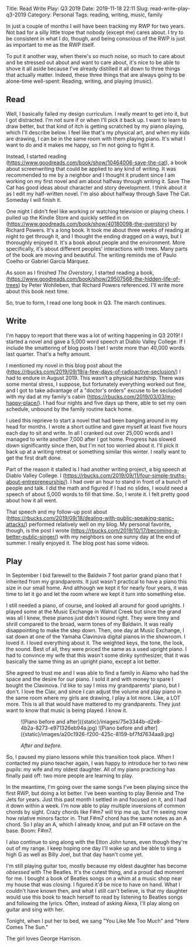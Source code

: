 Title: Read Write Play: Q3 2019
Date: 2019-11-18 22:11
Slug: read-write-play-q3-2019
Category: Personal
Tags: reading, writing, music, family

In just a couple of months I will have been tracking my RWP for two years. Not bad for a silly little trope that nobody (except me) cares about. I try to be consistent in what I do, though, and being conscious of the RWP is just as important to me as the RWP itself. 

To put it another way, when there's so much noise, so much to care about and be stressed out about and want to care about, it's nice to be able to shove it all aside because I've already distilled it all down to three things that actually matter. Indeed, these three things that are always going to be alone-time well-spent: Reading, writing, and playing (music). 

## Read

Well, I basically failed my design curriculum. I really meant to get into it, but I got distracted. I'm not sure if or when I'll pick it back up. I want to learn to draw better, but that kind of itch is getting scratched by my piano playing, which I'll describe below. I feel like that's my physical art, and when my kids are drawing, I can be in the same room with them playing piano. It's what I want to do and it makes me happy, so I'm not going to fight it.

Instead, I started reading (https://www.goodreads.com/book/show/10464006-save-the-cat), a book about screenwriting that could be applied to any kind of writing. It was recommended to me by a neighbor and I thought it prudent since I am working on my first novel and am about halfway through writing it. Save The Cat has good ideas about character and story development. I think about it as I edit my half-written novel. I'm also about halfway through Save The Cat. Someday I will finish it. 

One night I didn't feel like working or watching television or playing chess. I pulled up the Kindle Store and quickly settled in on (https://www.goodreads.com/book/show/40180098-the-overstory) by Richard Powers. It's a long book. It took me about three weeks of reading at night to get through it, and I thought the ending dragged on a ways, but I thoroughly enjoyed it. It's a book about people and the environment. More specifically, it's about different peoples' interactions with trees. Many parts of the book are moving and beautiful. The writing reminds me of Paulo Coelho or Gabriel García Márquez. 

As soon as I finished *The Overstory*, I started reading a book, (https://www.goodreads.com/book/show/29507568-the-hidden-life-of-trees) by Peter Wohlleben, that Richard Powers referenced. I'll write more about this book next time. 

So, true to form, I read one long book in Q3. The march continues. 

## Write

I'm happy to report that there was a lot of writing happening in Q3 2019! I started a novel and gave a 5,000 word speech at Diablo Valley College. If I include the smattering of blog posts I bet I wrote more than 40,000 words last quarter. That's a hefty amount.

I mentioned my novel in this blog post about the (https://rbucks.com/2019/09/19/a-few-days-of-radioactive-seclusion/) I had to endure in August 2019. This wasn't a physical hardship. There was some mental stress, I suppose, but fortunately everything worked out fine, and I got to take advantage of a "doctor's orders" excuse to be secluded with my dad at my family's cabin (https://rbucks.com/2019/03/03/my-happy-place/). I had four nights and five days up there, able to set my own schedule, unbound by the family routine back home. 

I used this reprieve to start a novel that had been banging around in my head for months. I wrote a short outline and gave myself at least five hours each day to sit and write. In all I cranked out over 25,000 words and I managed to write another 7,000 after I got home. Progress has slowed down significantly since then, but I'm not too worried about it. I'll pick it back up at a writing retreat or something similar this winter. I really want to get the first draft done. 

Part of the reason it stalled is I had another writing project, a big speech at Diablo Valley College. I (https://rbucks.com/2019/09/11/four-simple-truths-about-entrepreneurship/). I had over an hour to stand in front of a bunch of people and talk. I did the math and figured if I had no slides, I would need a speech of about 5,000 words to fill that time. So, I wrote it. I felt pretty good about how it all went. 

That speech and my follow-up post about (https://rbucks.com/2019/09/18/dealing-with-public-speaking-panic-attacks/) performed relatively well on my blog. My personal favorite, though, is the post I wrote (https://rbucks.com/2019/10/17/becoming-a-better-public-singer/) with my neighbors on one sunny day at the end of summer. I really enjoyed it. The blog post has some videos. 

## Play

In September I bid farewell to the Baldwin 7 foot parlor grand piano that I inherited from my grandparents. It just wasn't practical to have a piano this size in our small home. And although we kept it for nearly four years, it was time to let it go and let the room where we kept it turn into something else. 

I still needed a piano, of course, and looked all around for good uprights. I played some at the Music Exchange in Walnut Creek but since the grand was all I knew, these pianos just didn't sound right. They were tinny and shrill compared to the broad, warm tones of my Baldwin. It was really disappointing to make the step down. Then, one day at Music Exchange, I sat down at one of the Yamaha Clavinova digital pianos in the showroom. I loved it. I loved everything about it. The weighted keys, the tone, the look, the sound. Best of all, they were priced the same as a used upright piano. I had to convince my wife that this wasn't some dinky synthesizer, that it was basically the same thing as an upright piano, except a lot better. 

She agreed to trust me and I was able to find a family in Alamo who had the space and the desire for our piano. I sold it and with money to spare I bought the Clavinova. I'd like to say I miss my grandparents' piano, but I don't. I love the Clav, and since I can adjust the volume and play piano in the same room where my girls are drawing, I play a lot more. Like, a LOT more. This is all that would have mattered to my grandparents. They just want to know that music is being played. I know it. 

<figure>
![Piano before and after]({static}/images/75e3344b-d2e8-4b2a-8273-e971326eb94a.jpg)
![Piano before and after]({static}/images/a20c1926-f200-425c-8159-bf7fd7634aa9.jpg)


*After and before.*
</figure>

So, I paused my piano lessons while this transition took place. When I contacted my piano teacher again, I was happy to introduce her to two new pupils: my wife and my oldest daughter. All of my piano practicing has finally paid off: two more people are learning to play. 

In the meantime, I'm going over the same songs I've been playing since the first RWP, but doing a lot better. I've been wanting to play Bennie and The Jets for years. Just this past month I settled in and focused on it, and I had it down within a week. I'm now able to play multiple inversions of common chords by sight. Crazy chords like F#m7 will trip me up, but I'm seeing now how relative minors factor in. That F#m7 chord has the same notes as an A chord. So I play an A, which I already know, and put an F# octave on the base. Boom: F#m7. 

I also continue to sing along with the Elton John tunes, even though they're out of my range. I keep hoping one day I'll wake up and be able to sing a high G as well as Billy Joel, but that day hasn't come yet. 

I'm still playing guitar too, mostly because my oldest daughter has become *obsessed* with The Beatles. It's the cutest thing, and a proud dad moment for me. I bought a book of Beatles songs on a whim at a music shop near my house that was closing. I figured it'd be nice to have on hand. What I couldn't have known then, and what I still can't believe, is that my daughter would use this book to teach herself to read by listening to Beatles songs and following the lyrics. Often, instead of asking Alexa, I'll play along on guitar and sing with her.

Tonight, when I put her to bed, we sang "You Like Me Too Much" and "Here Comes The Sun." 

The girl loves George Harrison.